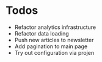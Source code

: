 # Todos

- Refactor analytics infrastructure
- Refactor data loading
- Push new articles to newsletter
- Add pagination to main page
- Try out configuration via projen
